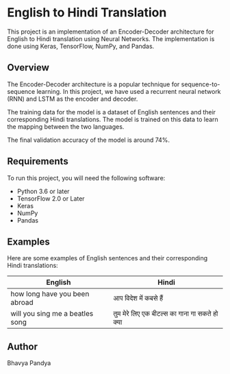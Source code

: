 # English to Hindi Translation

This project is an implementation of an Encoder-Decoder architecture for English to Hindi translation using Neural Networks. The implementation is done using Keras, TensorFlow, NumPy, and Pandas.

## Overview

The Encoder-Decoder architecture is a popular technique for sequence-to-sequence learning. In this project, we have used a recurrent neural network (RNN) and LSTM as the encoder and decoder.

The training data for the model is a dataset of English sentences and their corresponding Hindi translations. The model is trained on this data to learn the mapping between the two languages.

The final validation accuracy of the model is around 74%.

## Requirements

To run this project, you will need the following software:

- Python 3.6 or later
- TensorFlow 2.0 or Later
- Keras
- NumPy
- Pandas

## Examples

Here are some examples of English sentences and their corresponding Hindi translations:

| English | Hindi |
|---------|-------|
|  how long have you been abroad    | आप विदेश में कबसे हैं |
| will you sing me a beatles song  | तुम मेरे लिए एक बीटल्स का गाना गा सकते हो क्या |


## Author

Bhavya Pandya

